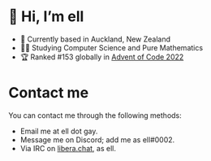 # 👋 Hi, I’m ell
- 🥝 Currently based in Auckland, New Zealand
- 👩‍🎓 Studying Computer Science and Pure Mathematics
- 🏆 Ranked #153 globally in [Advent of Code 2022](https://benediktwerner.github.io/aoc-leaderboard/)

# Contact me
You can contact me through the following methods:
- Email me at ell dot gay.
- Message me on Discord; add me as ell#0002.
- Via IRC on [libera.chat](libera.chat), as ell.
